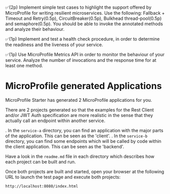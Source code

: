 ✅(2p) Implement simple test cases to highlight the support offered by MicroProfile for writing resilient microservices.
Use the following: Fallback + Timeout and Retry(0.5p), CircuitBreaker(0.5p), Bulkhead thread-pool(0.5p) and semaphore(0.5p).
You should be able to invoke the annotated methods and analyze their behaviour.

✅(1p) Implement and test a health check procedure, in order to determine the readiness and the liveness of your service.

✅(1p) Use MicroProfile Metrics API in order to monitor the behaviour of your service.
Analyze the number of invocations and the response time for at least one method.

# MicroProfile generated Applications

MicroProfile Starter has generated 2 MicroProfile applications for you.

There are 2 projects generated so that the examples for the Rest Client and/or JWT Auth specification are more realistic in the sense that they actually call an endpoint within another service.

. In the `service-a` directory, you can find an application with the major parts of the application. This can be seen as the 'client'.
. In the `service-b` directory, you can find some endpoints which will be called by code within the client application. This can be seen as the 'backend'.

Have a look in the `readme.md` file in each directory which describes how each project can be built and run.


Once both projects are built and started, open your browser at the following URL to launch the test page and execute both projects:

    http://localhost:8080/index.html
